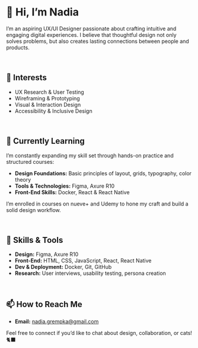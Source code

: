 # 👋 Hi, I’m Nadia

I’m an aspiring UX/UI Designer passionate about crafting intuitive and engaging digital experiences. I believe that thoughtful design not only solves problems, but also creates lasting connections between people and products.

<br>

## 👀 Interests

- UX Research & User Testing  
- Wireframing & Prototyping  
- Visual & Interaction Design  
- Accessibility & Inclusive Design
<br>

## 🌱 Currently Learning

I’m constantly expanding my skill set through hands-on practice and structured courses:

- **Design Foundations:** Basic principles of layout, grids, typography, color theory  
- **Tools & Technologies:** Figma, Axure R10
- **Front-End Skills:** Docker, React & React Native 

I’m enrolled in courses on nueve+ and Udemy to hone my craft and build a solid design workflow.


<br>

## 💼 Skills & Tools

- **Design:** Figma, Axure R10 
- **Front-End:** HTML, CSS, JavaScript, React, React Native  
- **Dev & Deployment:** Docker, Git, GitHub  
- **Research:** User interviews, usability testing, persona creation

<br>

## 📫 How to Reach Me

- **Email:** nadia.grempka@gmail.com

Feel free to connect if you’d like to chat about design, collaboration, or cats! 🐈‍⬛

<!---
NadiaGrempka/NadiaGrempka is a ✨ special ✨ repository because its `README.md` (this file) appears on your GitHub profile.
You can click the Preview link to take a look at your changes.
--->
